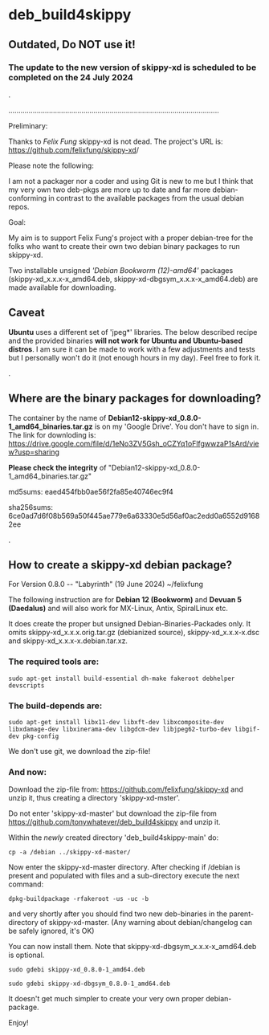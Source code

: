 # deb_build4skippy

## Outdated, Do NOT use it!

### The update to the new version of skippy-xd is scheduled to be completed on the 24 July 2024

.

........................................................................................................

Preliminary:

Thanks to *Felix Fung* skippy-xd is not dead. The project's URL is: <https://github.com/felixfung/skippy-xd>/

Please note the following:

I am not a packager nor a coder and using Git is new to me but I think that my very own two deb-pkgs are more up to date and far more debian-conforming in contrast to the available packages from the usual debian repos.

Goal:

My aim is to support Felix Fung's project with a proper debian-tree for the folks who want to create their own two debian binary packages to run skippy-xd.

Two installable unsigned *'Debian Bookworm (12)-amd64'* packages (skippy-xd_x.x.x-x_amd64.deb, skippy-xd-dbgsym_x.x.x-x_amd64.deb) are made available for downloading.

## Caveat

**Ubuntu** uses a different set of 'jpeg*' libraries. The below described recipe and the provided binaries **will not work for Ubuntu and Ubuntu-based distros**. I am sure it can be made to work with a few adjustments and tests but I personally won't do it (not enough hours in my day). Feel free to fork it.

.

## Where are the binary packages for downloading?

The container by the name of **Debian12-skippy-xd_0.8.0-1_amd64_binaries.tar.gz** is on my 'Google Drive'. You don't have to sign in. The link for downloding is: <https://drive.google.com/file/d/1eNo3ZV5Gsh_oCZYq1oFlfgwwzaP1sArd/view?usp=sharing>

**Please check the integrity** of "Debian12-skippy-xd_0.8.0-1_amd64_binaries.tar.gz"

md5sums: eaed454fbb0ae56f2fa85e40746ec9f4

sha256sums: 6ce0ad7d6f08b569a50f445ae779e6a63330e5d56af0ac2edd0a6552d91682ee 

.



## How to create a skippy-xd debian package?

For Version 0.8.0 -- "Labyrinth" (19 June 2024) ~/felixfung

The following instruction are for **Debian 12 (Bookworm)** and **Devuan 5 (Daedalus)** and will also work for MX-Linux, Antix, SpiralLinux etc.

It does create the proper but unsigned Debian-Binaries-Packades only. It omits skippy-xd_x.x.x.orig.tar.gz (debianized source), skippy-xd_x.x.x-x.dsc and skippy-xd_x.x.x-x.debian.tar.xz.


### The required tools are:

```
sudo apt-get install build-essential dh-make fakeroot debhelper devscripts
```

### The build-depends are:

```
sudo apt-get install libx11-dev libxft-dev libxcomposite-dev libxdamage-dev libxinerama-dev libgdcm-dev libjpeg62-turbo-dev libgif-dev pkg-config
```
We don't use git, we download the zip-file!

### And now:

Download the zip-file from: <https://github.com/felixfung/skippy-xd> and unzip it, thus creating a directory 'skippy-xd-mster'.

Do not enter 'skippy-xd-master' but download the zip-file from <https://github.com/tonywhatever/deb_build4skippy> and unzip it.

Within the *newly* created directory 'deb_build4skippy-main' do:

```
cp -a /debian ../skippy-xd-master/
```

Now enter the skippy-xd-master directory. After checking if /debian is present and populated with files and a sub-directory execute the next command:

```
dpkg-buildpackage -rfakeroot -us -uc -b
```

and very shortly after you should find two new deb-binaries in the parent-directory of skippy-xd-master. (Any warning about debian/changelog can be safely ignored, it's OK)

You can now install them. Note that skippy-xd-dbgsym_x.x.x-x_amd64.deb is optional.
```
sudo gdebi skippy-xd_0.8.0-1_amd64.deb
```
```
sudo gdebi skippy-xd-dbgsym_0.8.0-1_amd64.deb
```

It doesn't get much simpler to create your very own proper debian-package.



Enjoy!

